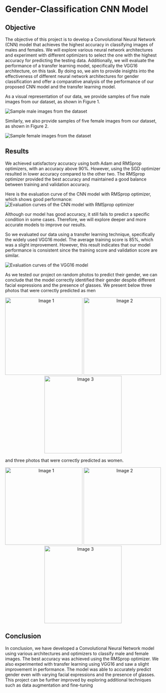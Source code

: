 # Gender-Classification CNN Model

## Objective
The objective of this project is to develop a Convolutional Neural Network (CNN) model that achieves the highest accuracy in classifying images of males and females. We will explore various neural network architectures and experiment with different optimizers to select the one with the highest accuracy for predicting the testing data. Additionally, we will evaluate the performance of a transfer learning model, specifically the VGG16 architecture, on this task. By doing so, we aim to provide insights into the effectiveness of different neural network architectures for gender classification and offer a comparative analysis of the performance of our proposed CNN model and the transfer learning model.


As a visual representation of our data, we provide samples of five male images from our dataset, as shown in Figure 1.

![Sample male images from the dataset](<https://lh3.googleusercontent.com/rXcBUdqpHSutju9AaM5jqMpWwOWp6POHbysF0IpBHJG3k5tFqwOLyZ1GrDLyuTabdhtnw_c_fkdAhRRaFX5tiMhyii9t8hW9ayVC1YzkNy24hhAPwNzqyOAF_VmtEdHaZeS-sC23MlGolFl59G8ekRdxO2ZOHK9uMTDjIq_0X_IfhocPTQkOPKS3C7uOiiKqxanoGGpv45OdULYsgMPUvH-0D9nFj-OE6JSXe6th4gq9vTykyAAQh7Gge81JgveTN89g-Cm2u1kH_IG3XTropj32CvDNscd8v2BKHhVL_h61cGYu1Dops79JB_XG8slKtcOKDhbxc8UnTCwbLywmEG5HyCkCmF4dhdUU0J5YMpu-TmyCFFnNErYUJfXa_WHgYVIfoYLsbvinB-Vxdcim3BCOYexLyTleE0Zy8lTFRPJdrWwTc-Qq2JmhO8MD0sXtK_Rz7qMgq_pnv1UAO1ZSLM30ktfzEMvC7BDXyOhy9UZJPWTtRO1oDDgGm3HezjLMVZOq6FOOxLx9X7W920_EXW4MNcJO15q2TYXLPSSy64k3zQ8EniIbOPhzlNfcKZwnDrtLA3oRzh4xDcOa7A8xNRe_szGvUzhI5AnbAqEmpohdKPAsNjkAdZTWs15oz6LkbDNQK1ujE9NzXQmHOFOQLvWd3yK7KrRMh79nI3xAr9pJR5tFhpY7bI2Br0UByFAjejubyQ1G2XefdFQWnGea2TxemHKSqwuFXKp2MKSO5pHoxJCsnN_gW8pT2gIYq_wOTaQ-F_KO7Spfsfdh3r9mv5FprWw4TGxDkef6l3CN8Ro6RrtqSYHhtQKeD_AOE80hdxf3UH_q8f-ffxIcxepK0Lv25wA7K2nZdxWAptV6vx3rzm629qHdvFwPX_oHeJMJkRwyaPV92i4Epyy6hZcbQl7ucEDJtkHJUCepor7kZSFyWfRTYudqAPM6bqsYh9psQhC9n5fa3Es70kIdfA8=w859-h222-s-no?authuser=0>)


Similarly, we also provide samples of five female images from our dataset, as shown in Figure 2.

![Sample female images from the dataset](<https://lh3.googleusercontent.com/Who5UoOx4skSs874RbL_upbTDjl78YzlbrtQzgXYTox6srXtAYB4HkoSJcLQSPj8C__2aLT15boVJTv8a165szrXo3uXluLUGGNv3VMYeFPAE4aYd35GeRkHViI01L7M7FnjO208CV2-6crF5m_6QJPj2iEydjBQ271ZamdtXcn70BWs0BilEYnFLxX28eiMPOjTIy9m9tzD7ea8E3baczczx65CAYBmbdYG2pgTPmu9WLcvY6X06FJNXDp2mYRZeNU7Xy1CufN2o1CXBqc0IrUp7iD2RUNL9GuA52BC61DZCN6c2FtR6jswKSa1HgPhHA2PlkIsmHSHSekn_kID65tP7wJ5X8hYOUE1PcN3DyXlB7UJQ4GIeK7-rKuyizQxZsaeJPZ8TswpA5pKPmEqP53dlPNZGk4a2i8NmaHKtth8zW4D-Y7yucS04uqKpNQ2vwsfVqiTV-H1sKJYYAoUWdCsBRi66PrBkndCu0gaDZ5ngAfZoQll70z0yLSlk-jKIrMz7FhL9rnwqdgsu7OmGuddvuGoOFgkpqGzoQ5zBSP_xP7yo1aR30u_LAxSx68UESZHXpCVuJ_VLfS5k2Pakl0Qtw4uAZrL_aBkYxduCfdVNusUc1Lo-amAXfnhntBWEksnC3wTnng_HuDX4Rec_I-pTmrdcH2f_wIhRXWE1NnQJXCKgbaKxtbAxRsRoUKElsOur9wWxU07g1t3LAZV7D7Cxziuq1JGkN_BjtL_BjEAF4_fbBTx70WyQVhce8qIypFWd1JMpDDxdTpDmVJPY7gOeGVHRBDcjzcf-5rKarnBlnrdP6kO7vDgQm1qlQt5JaNSGaOAqLFUNB5hLN8-eAgn4GbiHl8PYb9Tpxj6WaKfeMXteaMPaVkTRFCRXFn2zPSR8T_5EmA_v8pNVYpAQcO4EHoQlF9H449aRJu6Ps9cASL9BGolATeUKCifIfITlBm9aWuTJIcvSR85qPg=w853-h197-s-no?authuser=0>)




## Results
We achieved satisfactory accuracy using both Adam and RMSprop optimizers, with an accuracy above 90%. However, using the SGD optimizer resulted in lower accuracy compared to the other two. The RMSprop optimizer provided the best accuracy and maintained a good balance between training and validation accuracy.

Here is the evaluation curve of the CNN model with RMSprop optimizer, which shows good performance:
![Evaluation curves of the CNN model with RMSprop optimizer](<https://lh3.googleusercontent.com/pYfICR7XDxwNlX7e6YUF85VvHVb172WsNs9uM3-PEnUTLwZ1whQLqjRAzNTMeywYHE0VoY-blOGWiQnW_NlILGgJKTTAQHKjQyX1I9s0tlbJ-lng1pDCPGLAsMIPhkbTQ4YDnDkFXg2sOUR25isiLaJzWNJrtwnkECoLaXxrB19b_3fo0E38c0-CzM66pEnZ7grSb-0tfXhboXbt2vhU8yAUUPeBsMUT2LU2laLv9saCHXOoHcVaQAlmplePnWBb_s9yX4mF3mer6emphI2Da79NBN9TVpdaLG0O-B67pcwDTcekIWAXzCKZzdkFC_2VQxqVdF7eGjavUwpRqqPIf_OoNzQUCOTCywhYTdoi3QuuGPccTX2OLASpGMLz9ICdSFd_OSE_R0rcy2hh0072BqkvzIOmdlYJ5NUH4Rc0r-adHf_n-NdYbs7EpV9890riwYPqY7EIAT3TSmx8zLxCUa2nZ3jCLRxLMqETpCim2Z5JObCCSpUPec5MIbfR5I9NpMfMHAl9u5WGR8Pv9jfESYGtK_R8cJEtja5zYFEPJBbb6JN7cEK5oIOEb_oG-GW4GvZJSLvS2rKgNQcU4BNWp5_etkrJem9xtRAza9cNmmK-4dxJxW1iOJHyp_WEveByaCBqUmJ05ds7N_n66g19P1obFGcv23ta2AD8TpTuiC9SL6BgAJSVUQ80jaY2SahjnWPH7XT2M9yrfC9659BrMLzLHjXso7DJIONNPyVozbA9C4aC0VOMnXZtEN6SFyU-NCmm4rXVOiDNRdYRfQsEqo6sDoaJL0oxpZAkzkVA1rbKGR_EiUM_GlcwNMMZAXYLWh5XjhLG3vHnslof8_vwV80uOW4MlEB4ug-NciVpOu-7htRUjb1kTkTaJOIG85NXu8gGqSF8QRqexkstp-3bqNRrTURVnsN4aEFjP_xvCyV8JsgXWmfdR4aQQBbem73NaHYPi5YD9Eo9CPScQvM=w1178-h321-s-no?authuser=0>)


Although our model has good accuracy, it still fails to predict a specific condition in some cases. Therefore, we will explore deeper and more accurate models to improve our results.

So we evaluated our data using a transfer learning technique, specifically the widely used VGG16 model. The average training score is 85%, which was a slight improvement. However, this result indicates that our model performance is consistent since the training score and validation score are similar.

![Evaluation curves of the VGG16 model](<https://lh3.googleusercontent.com/IVKk3fXxCjsny7dYbHHmm_xe3Zz-iSQyj4uj-zrZkeB4YoOGkclNXLDtchVfVeeLKEbLeKxQPusbvZLjewOGM1PgfOVDrYiyPGmPIecjw9UpOYXyMOqusM28we9Bz2iVsGo0skk3c0IEsLnoj84j02aMR2d7hTWMxtC4CaOZH9b-EUVQeSW4pN3dm68ZSA-DR5sugbljWtoGRHexm2igBIcpIPW_T52dA_3R_C09veNorANLZosoxlKNHTDHgz78L4xF1thU_d1QM3SKsO9dlehr8kcJ9BLdSDpYRAI5XgZdUng_XYB67DGE_XvgZAyq37wo5pLOrCmpcaMzPGJm_4FfPst66TzHkFLo0p5nVuShemaNP4_E7KYJK65ZDzKsp6z_LyejxQKnzQGIutmYTmX5oJL5v0z8XknZe3bMtBNalQYnI2gQozInAaNUluV68W05Nz_rYoEotXdK9PJfPs2yck1KLx1cnhGqd_V-XkaGUfadQJyAWUXwya_c3Y6Rulc9SXvDFHNtgRoedmifNs9rZlROlJw2LgcOoEMBYeaqwjHCdcbv_QkDLf0d86NGBEIL2m17rlUpUOiJgxUH6NCafzHgSEsCd-cprnr86EN6ywoYKhZXewXe-Zp0vpnjyt-XCCTDXw3W_BwA5FtKQ23ZWpDKkOXtzO98nLPaI6N_AlVz41ylDLiOiju9_GJiS9WoIAvupvfAXilJcVt0kVrQTRb1dzMsroBPWqaLmqVlWxcDGonsDFdm9Cb9Pmnevqhvhr8iopAFL676w39IEFt8kZFYEtvWHpfQPPhLii_DEwpbtstm5Qnu9V3dxtZk5DRRKv6Nv8Il7-D13jRJQEiuvQAZKvrXrUOnU2-lV6l9TJul3SJVXyiWIyhOQA-pAfKyNPlEr2tWXtDjJOOBoT-T1Nioqobq9PweFBwkcptkrVK5jGYXV9dBm1P6Bl4cyGPMLIqExzbeotUbgLs=w1170-h333-s-no?authuser=0>)

As we tested our project on random photos to predict their gender, we can conclude that the model correctly identified their gender despite different facial expressions and the presence of glasses. 
We present below three photos that were correctly predicted as men 

<p align="center">
  <img src="https://lh3.googleusercontent.com/PZAQToXBAaDUfs7h8mwTv8Q47IFJhHCWp42qHsjvVpWaCDQaPx99JxG8fHduo_IA_8kBv_cLpUHosTGkrLcOSpzmumWwUIbMGN-WRIx36A9ZH2hFPMCbjs0SYxNEvMeduCaHrApLJzoSn4XRddflTdYaEW94fmIwjiPmt4--QYJiF4egjuQY6AoLDOTDoS0qZdCAKQSXrsgtZ1eEVEvIO2MeZxc7mt8Epko7-5yUWmqBrGgt-h2wdgkBBVw59QlT9OahINMM16tJmcIaw8cM__5bJkGYynv_cJlvHx_TYkvdwbaqo4yEKC9r2pPRLqMSKMaRr7Q8QsWm7Z5IeztVarsVUssAdZGzs0EbP4e55_5ZApnWGUVNsdGfGHLqQCMxCZzcJC7CWPg8fJbQ3S2og89VreIwb_LGGLw10tjkufqjLwCLlCyr7sr76UGmoIjN4k15kIXzkGI_f8y7qzixHbwPGXNniipqbx0qx_qjpTNCbubp28bNzkVdaXQa0YpzYQ7uGUJvwWnZkxag0eXb5rmSpwcrUJRHHm4M68nhemioxgEPNQ-GFKdNoW5zNmCyPpMwgVf0zX2xa_DmPvhdqsELL2RA2S_xewTNhDbAW1S3DvdqKh6qdvHGpXPi2rbdFlTTHVwc-dkT6_-5WTCbhfQ0yOZrdcYY1LPdQzIkhG49ytdED6UAFRBwPX1KfwxUiwMteTZNa27Y9vxOZYec6S2gVcEm6Raj26LYr5NfkzX43YI1fclgvfh7YlvMAs0L6NtRmJiSLt6EHsnqBFtqI92_rUrNYvSPp5_vEjY6auGvDyTVKme_MaYrdPIEUjajjCCfirXJ0UO4kQzAIbXpRLQ0WMoJZGJW8P6cdxjYIOXAyJEmkDbMz-QX_Xijo0Si7CpiROfwCG3Fdk4Tor3ArrMP6Jwxsr2oOvMJNBBEu44Bv_I6pbJ8PRKDFobfJnV0MSUaiUeY8QS7ryo58yw=w250-h252-s-no?authuser=0)"" width="250" height="250" alt="Image 1">
  <img src="https://lh3.googleusercontent.com/fPhdCDYV4O6ydvwb8NlwzYprwZ3FvN1DhTyaa6787DMJZmeN4javymjzapCEapvcfXLQn9wsgmsVKlhTCkt9fs_gtS8uTwohTNH0AdhD3Mmuskwj1ukzHc7T7_QEJsGuxriT0xkLba8dj4YI09HhXMLpcYnVBWj2QI-6DwG3bqGI0v8XQIwPryBekpm-JhKiDF8IccTpyjYBuDImLUTAQyNdmXypEWXZL3iFpjV34lBLY3CU3tHXQde_ypb8UPJFKzEkXaxvoF2G4Wnbl7E8f3aFD5qGvox1jbsoerGVxgVYO4liBY6wo0i5d8sgW5jSUnb_1ARIN-iRg8AceIEG9oFsgPwxiXjPhiDF2bAH3YwOmYCP1paCfSUUr-01Lg_ecGRS7puSBB5Joga8eatsQsFaHVwSDwLJO8QCd_9JftqID-uJu3xrWwVC0Bq1XozKJik51xhmbGSOCtvRCmQtpy2g20jJWpyv-BQrf8YX9B9Pf0HX1apKMFm8P_wndM1SQlz24nf5olh6G9TpaKFHAY8fqkB5MEx-LIX7k87rWSvPyFGvT2BHHZZCsurYHutMxtT0FKO4ex3GE_IUftRForScHyX5sVBDDVc21IFfwuzj5FpcdIfamB8mT5QyVJdM8-ndfHi7My9lR16iDiE0USALmpXOOx3pUbYXkOfvfHvxtSk7rnwbrwx9O7Cfx1MkyYl5S7HN0YQ-Pux8BazHOc-N1nvEiDQolTu_PTYpiaqNMZ07hzjWG6QvU3QCW3cnFwmEEnsv4H3rpQjrCKNtnANRP6X7nXHBPJJCKpMPAhmCgvqPRhwYqplhXnfxFnjD98rdEeqabyD3lLL1FSUXSFs5ocW3wo9ld-awmVYj1LiVeQhTJ3gHcNqrNwMYpC2oJ37mWPWURxRAScoxdVU1Vp0fGOK2wxTNFrmU03llfNyS_oFycUfyEv-6Y91gaoRlZ7dIDayCHy8xgjMnNbo=w253-h249-s-no?authuser=0" width="250" height="250" alt="Image 2">
  <img src="https://lh3.googleusercontent.com/aV_wizcHYMG7oBMIv2DZaBXCebdFBZdmfQ0HtPjEMSjbe_wQndvQMNglk9_PaImZ4eG_lw0gQRK9Rku1XdrNBORxPfLSFimfEIiNbFmCbjGay72ZpBsGLhzPKyziqs1PpgDiSYNAw2FMkfNmsD_kmTuJbAd_ymKB6Fs8fvIwQRyu8fwVytvhwzELkGHUHFxxw131MszN2KRuob_cF79geYr2z7A4tMhqu7TwZaDu1DmB-Lq-f_ECgyorgPE7YKWkXSEh3FjcW64RV7vnI_v_JZeOhZdX_kgWHrqIBSrqmFh4VniAYe-LjGiyRPUggVQHTweVng-HjIPq80LFxALZCEqSh7UB8zLuA4G0r1JB6m_CPsQLYx3NH5OgkFx7fBhLz5UtahfnuoIO2vDcO8WSOFPAQVQpsq8Ojv43WCCMBGcsZwZ2auO0U_elWZgGEcVE_4WmDxVnUmyzL5kThV9htOhUfrLDQcYFcZoRsX_I5CpDFOv6K6s_uAF75mpDZ6srzK6nF_y7krg78SGEfmtV9DR9RBL5d2hYXFYJNZfifO54RHRI4j21h8BBctaN5X0x88ThoX5x4ftoIXD27fXAngK_fgENTaE0EUWaq6rq3kIa99unJeHEoEKNA4cMu_xgLlTKeSC1SUGQUM8Fy5EU14-2uo9FWCNEV4q_2DATHTk0_MfuZethgHP0YWrScQ_P2IuN3pqkmcCmPU9WGflkUDM0Q80PU62LsagE658lSz4CRSg6mVxLWS1XNlYeHfclJe0pG4yv5_8SwrhmYTcmJPPQaUtKBue6uOlMoNQjzBPGDCj2YoKhlPOS1lTnd4kRHpnBpP8QVXV7e3gQep8I3tTPa_JobcHhJh15gmEHAK7sn0CeQRiX6F8VQycqrfaKOJCEuv1UJjDCXx_mkDipJMMGoJr51z9G47w5apdDX3TvPbcmZo0pwyQgwEgdT1pvJkk41cMn27OHRYNCDl4=w254-h252-s-no?authuser=0" width="250" height="250" alt="Image 3">
</p>




and three photos that were correctly predicted as women.

<p align="center">
  <img src="https://lh3.googleusercontent.com/Wk8sdGz1BWMx-Q-aPKEXlXzEyBmQk3w9V_m6BJVg03JezR0aILh16Sbg0RIAWkA7ZOS5G3Zg0asUotQPA31zDX8TxryjhqYcvea5ZIMvZ7qauNYvdX4BCC8K-oERj9A93xKu3ctRj0yEEgp9eGOZMgjjFxPu6pUa9G5bs7mv44jgC3CCGqTvc81AUamvoLu5Ih-uFqFTWpoM8dag6s19odz-lv-OUKd5i5k-IR_dHfbj4-f5Tw3fWdnXOCrA7TX30LVYeGWwLLnMAdidM-b_LW9HXaC2V3MudVHxQR9H2Qypapw46NTt2OkPCBvXi5W6qnPfQgyomLzZG9eNBk4p3nPud9KzqqU-mmL1zHnoArrnWhCbQpj7wGYb3renx8O6b08LvRexi-Ev2FaSWSWb8yXzIHacU-3qfLu6J50-CB8aaKsDBqcgRCjIWLyDGJoo8b0DkkE1Vngyh2uTzsQI4T_n0WnyhhNpHfEQtQJ_fFngWZDlUegTXGd1WqY_MouYXt7Azc1jQxhgi884Q7XLse3Gwr7YsXqLp4u1YiuxwTBSfEHNSWsjtYVpOR2nfJVD2Bn1fiCdjvXRBcu0hHxOUFczRViHdn1-IDzJRdFLwNI1WfzGDm4JbIsAY5h0bZC6MFzkMAIQ3ykAeUtrEDHsm6Y9XgTZNHsZc6gkVeY33vAGR6WN93p4Nu-AbmnoBfgPPn4EAcW5CS_m9xIOlH2gihyO9MOvPpJqJEd2NoepEnApPn-XcUCeII47p75Kjx0aPHGukslSMMcQ340UZ0_BxDTaUg6rrxuaEtq_V0wXE4yiJkR-y9MmreIo5BGO3juFc9QzBtROI2bwHN-jyZF4WSN8dKHVN_ADk9Lq7AVHY-NRDSdlfsfDPIWhRUT_208m096lTUFgXjumF92kAMsPzSTX4Sht4TYw6dKvjiygB9E_5kLaY_YtC5UdaXmjRfd_Vr_7kF4e8NL_hMjlmpU=w251-h250-s-no?authuser=0" width="250" height="250" alt="Image 1">
  <img src="https://lh3.googleusercontent.com/GO_IB6kI7DXzTCTIz-pUQfSPDDAr3jUsKbWzm1WIPOqpSuvxqId8cWGfIkqOvGTMaGsmUreTdTNIz4KwJ7N9tQ5K670rDP-ddshwederCN1SjxuYWvuLKqlzYU-7qiBM_EfmTqnPG0fAGIvnz5_lHC2uLcI4itLUg4g140DE-eU9GtxetBGLdRvIxx7tQ62xO97sPJLba6fekSuWqxFQWXAYs4_TjHzX83jSvHi4mP7m_SRbzofBWvz9OPwCCKfaKlSkF9bkQqxqC4Val_xJl3kfauv1UmRyWI3zllDRGaiRUaXuFtvTfGQD4EkTdJpFlfHs0tBGZ8r1U5C7F8N1MHUya_qGLjnYohai8jjcDLWDa6qXchbY6X6dWxQ9kBR7yrZPAOH2vloTznBtiZN6_eYjufGWSF0sHgXGYwaqYpZCioonckaBIRHs2lsv7SB_iaPqCSL3pjwh72NB_o2bCZqSt1OdFUP27LWos5IQQLe174ST7LftYOtHMy8aFLmcgae80WuH0PTLEM4wVM61E2fq8I--Vb60XuX7juoi8YpK1U5Z7fcRN7N2FFyFU2S0mp7om1eFYVHeoBMNRn0eDLOpstortJHYsZdoFQWJr6aTS7VPIPbZlMa3HucyuOPrZTU-_-demPNDMeMBQA6LpuPO_JfgmHN2tgg9ciN7Qz_9YvZT6Oh5NXmfsJlmnxZOEjpidy7UH2mYDZdHqHrSkwwxemYECkyv2XSjIHRbfuuRW0fuObR1ydkg1T2WJUcYlBKLoLYKT5S0R91DnqRbovokjsFvxI_BR6OLDCpjF4HfZUD7q3m2J0DdAChhz6MuVx-2e9Qu7QtsDdSJg8yivMKg778a-82W9qs9O4LEC2_gMtc52CQtms2T_fKA-KW6SnWUuJQKqdynS4pHfI8a8yEmBZ151_BZppVFNWSS1b_qEpDCMtIlQ6JpMLaJdeDEkccix59CG96fCKAVwf8=w252-h250-s-no?authuser=0" width="250" height="250" alt="Image 2">
  <img src="https://lh3.googleusercontent.com/7hFBczdt_c8KtKvPVKkjcs8KHOjLjOc_WiqvQdm3luT5ziYqJW18u_8lNETj7RVgamovFdu-pkOIiUpdbxgLsK8AyrBkOvDvfQRT6a-kFjCd-uOMCRwkriJMnFjRcxPOwSeGsKGMThkYO6AmcsyBoqQDvAYvVHp3SjBRKGGckgvWzrMAdkeO4mzrxX4QeDyBgp3XycIKBFCoozDxZpfAs9oPjRaALlPNW1xEcF_AYmQvwKXn_g4E1Dodx8_83zHYWM43_0q2OZl5ipcO7i5hmB5OXz-z28FELprC_AxbAwlqMXRjj6DXzA3sFpNKA4A2T3INuqOT6w8ZHI_GW7-MN6tCH_L_RFpOJdalnlyQNH5Onr5s0ftRJ97YEoWllmt3mjtf4hsLdtATXemOUPF0maPubq_KQ01d0pQON-1nLXBF48Tkw1pJQs18XAIw1ZqXCK-lIcqJU-jCox5aZLnOHSL4a51i6gcIrdfInimJDwiVeXlh3BESg0d7jygsPeMm9IC4qA5twRsEJzbuUjYmPmeGQyU-beBDRvaKoeCDdSe-Kw9_M_Ejceg8UbjBRVv3DCgCVhAoEmlcbBnqQ6Dh5HK0d8SMLBN6SURLxYymZmbLB0xZpdyD8aPhs_3pNHJlDgFprsyFd8CMAEa_xxI-6Bp75u8OMFCFh9N9qLOdtjlmFguV_TGe-izfp0DmYXzAtdDcWxc0cERgDQsWSBaiJA_4dn7xoQGF6Qg8EX70iY3IT80_poDO9QNgAxyk5DYFFr4oqroAD1YT-b2PWuCxTnQwkgi1VYyYlrbWK9oDb873NJ_q6ccR5JkVsm2fS5oUFPZCR1aLhZjsgzdqqXRgmKJOmdO1xAsVmoDD2edlzExKpTGnu6z44F1hVFNKNlKaj7p5dg8YdwIH7bEXi04KFyMZPomDrXSC4ZrjaIBfMFEGkmR30NJJWMqH_wJNP5WNV3Gn1P1PF3Ay7JE3o7I=w256-h252-s-no?authuser=0" width="250" height="250" alt="Image 3">
</p>


## Conclusion 
In conclusion, we have developed a Convolutional Neural Network model using various architectures and optimizers to classify male and female images. The best accuracy was achieved using the RMSprop optimizer. We also experimented with transfer learning using VGG16 and saw a slight improvement in performance. The model was able to accurately predict gender even with varying facial expressions and the presence of glasses. This project can be further improved by exploring additional techniques such as data augmentation and fine-tuning
